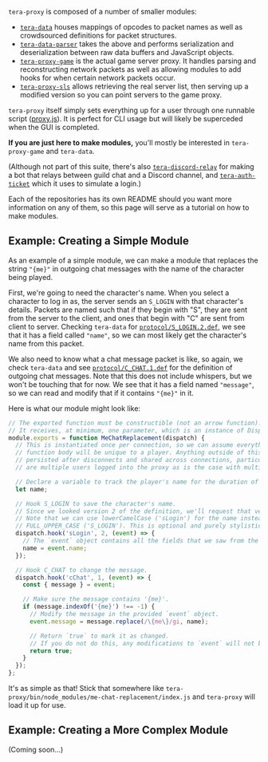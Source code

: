 `tera-proxy` is composed of a number of smaller modules:

* [`tera-data`](https://github.com/meishuu/tera-data) houses mappings of opcodes to packet names as well as crowdsourced definitions for packet structures.
* [`tera-data-parser`](https://github.com/meishuu/tera-data-parser-js) takes the above and performs serialization and deserialization between raw data buffers and JavaScript objects.
* [`tera-proxy-game`](https://github.com/meishuu/tera-proxy-game) is the actual game server proxy. It handles parsing and reconstructing network packets as well as allowing modules to add hooks for when certain network packets occur.
* [`tera-proxy-sls`](https://github.com/meishuu/tera-proxy-sls) allows retrieving the real server list, then serving up a modified version so you can point servers to the game proxy.

`tera-proxy` itself simply sets everything up for a user through one runnable script ([proxy.js](https://github.com/meishuu/tera-proxy/blob/master/bin/proxy.js)). It is perfect for CLI usage but will likely be superceded when the GUI is completed.

**If you are just here to make modules,** you'll mostly be interested in `tera-proxy-game` and `tera-data`.

(Although not part of this suite, there's also [`tera-discord-relay`](https://github.com/meishuu/tera-discord-relay) for making a bot that relays between guild chat and a Discord channel, and [`tera-auth-ticket`](https://github.com/meishuu/tera-auth-ticket) which it uses to simulate a login.)

Each of the repositories has its own README should you want more information on any of them, so this page will serve as a tutorial on how to make modules.

## Example: Creating a Simple Module

As an example of a simple module, we can make a module that replaces the string `"{me}"` in outgoing chat messages with the name of the character being played.

First, we're going to need the character's name. When you select a character to log in as, the server sends an `S_LOGIN` with that character's details. Packets are named such that if they begin with "S", they are sent from the server to the client, and ones that begin with "C" are sent from client to server. Checking `tera-data` for [`protocol/S_LOGIN.2.def`](https://github.com/meishuu/tera-data/blob/9fb757c6fc04644eae66cb7202199e59df2858aa/protocol/S_LOGIN.2.def), we see that it has a field called `"name"`, so we can most likely get the character's name from this packet.

We also need to know what a chat message packet is like, so again, we check `tera-data` and see [`protocol/C_CHAT.1.def`](https://github.com/meishuu/tera-data/blob/9fb757c6fc04644eae66cb7202199e59df2858aa/protocol/C_CHAT.1.def) for the definition of outgoing chat messages. Note that this does not include whispers, but we won't be touching that for now. We see that it has a field named `"message"`, so we can read and modify that if it contains `"{me}"` in it.

Here is what our module might look like:

```js
// The exported function must be constructible (not an arrow function).
// It receives, at minimum, one parameter, which is an instance of DispatchWrapper.
module.exports = function MeChatReplacement(dispatch) {
  // This is instantiated once per connection, so we can assume everything inside this
  // function body will be unique to a player. Anything outside of this block *may* be
  // persisted after disconnects and shared across connections, particularly if there
  // are multiple users logged into the proxy as is the case with multiboxing.

  // Declare a variable to track the player's name for the duration of the connection.
  let name;

  // Hook S_LOGIN to save the character's name.
  // Since we looked version 2 of the definition, we'll request that version in the hook.
  // Note that we can use lowerCamelCase ('sLogin') for the name instead of
  // FULL_UPPER_CASE ('S_LOGIN'). This is optional and purely stylistic.
  dispatch.hook('sLogin', 2, (event) => {
    // The `event` object contains all the fields that we saw from the definition file.
    name = event.name;
  });

  // Hook C_CHAT to change the message.
  dispatch.hook('cChat', 1, (event) => {
    const { message } = event;

    // Make sure the message contains '{me}'.
    if (message.indexOf('{me}') !== -1) {
      // Modify the message in the provided `event` object.
      event.message = message.replace(/\{me\}/gi, name);

      // Return `true` to mark it as changed.
      // If you do not do this, any modifications to `event` will not be saved.
      return true;
    }
  });
};
```

It's as simple as that! Stick that somewhere like `tera-proxy/bin/node_modules/me-chat-replacement/index.js` and `tera-proxy` will load it up for use.

## Example: Creating a More Complex Module

(Coming soon...)
